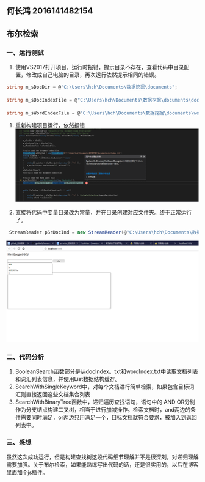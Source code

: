 ## 何长鸿 2016141482154

## 布尔检索

### 一、运行测试
1. 使用VS2017打开项目，运行时报错，提示目录不存在，查看代码中目录配置，修改成自己电脑的目录，再次运行依然提示相同的错误。
```cs
string m_sDocDir = @"C:\Users\hch\Documents\数据挖掘\documents";

string m_sDocIndexFile = @"C:\Users\hch\Documents\数据挖掘\documents\docIndex.txt";

string m_sWordIndexFile = @"C:\Users\hch\Documents\数据挖掘\documents\wordIndex.txt";

```

1. 重新构建项目运行，依然报错
![](2018-05-02-17-59-18.png)

1. 直接将代码中变量目录改为常量，并在目录创建对应文件夹。终于正常运行了。
```cs
 StreamReader pSrDocInd = new StreamReader(@"C:\Users\hch\Documents\数据挖掘\documents\docIndex.txt");
```
![](2018-05-02-18-04-09.png)


### 二、代码分析
1. BooleanSearch函数部分是从docIndex。txt和wordIndex.txt中读取文档列表和词汇列表信息，并使用List数据结构缓存。
1. SearchWithSingleKeyword中，对每个文档进行简单检索，如果包含目标词汇则直接返回这些文档集合列表
1. SearchWithBinaryTree函数中，递归遍历查找语句，语句中的 AND OR分别作为分支结点构建二叉树，相当于进行加减操作。检索文档时，and两边的条件需要同时满足，or两边只用满足一个，目标文档就符合要求，被加入到返回列表中。

### 三、感想
虽然这次成功运行，但是构建查找树这段代码细节理解并不是很深刻，对递归理解需要加强。关于布尔检索，如果能熟练写出代码的话，还是很实用的，以后在博客里面加个js插件。